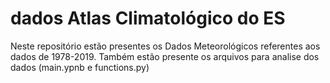 # dados Atlas Climatológico do ES
Neste repositório estão presentes os Dados Meteorológicos referentes aos dados de 1978-2019. Também estão presente os arquivos para analise dos dados (main.ypnb e functions.py)  
